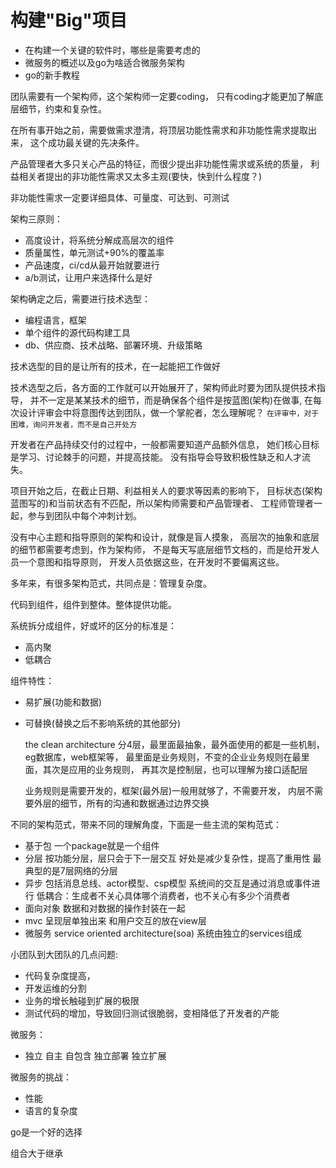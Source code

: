 # 构建"Big"项目

- 在构建一个关键的软件时，哪些是需要考虑的
- 微服务的概述以及go为啥适合微服务架构
- go的新手教程

团队需要有一个架构师，这个架构师一定要coding，
只有coding才能更加了解底层细节，约束和复杂性。

在所有事开始之前，需要做需求澄清，将顶层功能性需求和非功能性需求提取出来，
这个成功最关键的先决条件。

产品管理者大多只关心产品的特征，而很少提出非功能性需求或系统的质量，
利益相关者提出的非功能性需求又太多主观(要快，快到什么程度？)

非功能性需求一定要详细具体、可量度、可达到、可测试

架构三原则：
- 高度设计，将系统分解成高层次的组件
- 质量属性，单元测试+90%的覆盖率
- 产品速度，ci/cd从最开始就要进行
- a/b测试，让用户来选择什么是好

架构确定之后，需要进行技术选型：
- 编程语言，框架
- 单个组件的源代码构建工具
- db、供应商、技术战略、部署环境、升级策略

技术选型的目的是让所有的技术，在一起能把工作做好

技术选型之后，各方面的工作就可以开始展开了，架构师此时要为团队提供技术指导，
并不一定是某某技术的细节，而是确保各个组件是按蓝图(架构)在做事,
在每次设计评审会中将意图传达到团队，做一个掌舵者，怎么理解呢？
`在评审中，对于困难，询问开发者，而不是自己开处方`

开发者在产品持续交付的过程中，一般都需要知道产品额外信息，
她们核心目标是学习、讨论棘手的问题，并提高技能。
没有指导会导致积极性缺乏和人才流失。

项目开始之后，在截止日期、利益相关人的要求等因素的影响下，
目标状态(架构蓝图写的)和当前状态有不匹配，所以架构师需要和产品管理者、
工程师管理者一起，参与到团队中每个冲刺计划。

没有中心主题和指导原则的架构和设计，就像是盲人摸象，
高层次的抽象和底层的细节都需要考虑到，作为架构师，
不是每天写底层细节文档的，而是给开发人员一个意图和指导原则，
开发人员依据这些，在开发时不要偏离这些。

多年来，有很多架构范式，共同点是：管理复杂度。

代码到组件，组件到整体。整体提供功能。

系统拆分成组件，好或坏的区分的标准是：
- 高内聚
- 低耦合

组件特性：
- 易扩展(功能和数据)
- 可替换(替换之后不影响系统的其他部分)

    the clean architecture
    分4层，最里面最抽象，最外面使用的都是一些机制，eg数据库，web框架等，
    最里面是业务规则，不变的企业业务规则在最里面，其次是应用的业务规则，
    再其次是控制层，也可以理解为接口适配层

    业务规则是需要开发的，框架(最外层)一般用就够了，不需要开发，
    内层不需要外层的细节，所有的沟通和数据通过边界交换

不同的架构范式，带来不同的理解角度，下面是一些主流的架构范式：
- 基于包
    一个package就是一个组件
- 分层
    按功能分层，层只会于下一层交互
    好处是减少复杂性，提高了重用性
    最典型的是7层网络的分层
- 异步
    包括消息总线、actor模型、csp模型
    系统间的交互是通过消息或事件进行
    低耦合：生成者不关心具体哪个消费者，也不关心有多少个消费者
- 面向对象
    数据和对数据的操作封装在一起
- mvc
    呈现层单独出来
    和用户交互的放在view层
- 微服务
    service oriented architecture(soa)
    系统由独立的services组成

小团队到大团队的几点问题:
- 代码复杂度提高，
- 开发运维的分割
- 业务的增长触碰到扩展的极限
- 测试代码的增加，导致回归测试很脆弱，变相降低了开发者的产能

微服务：
- 独立 自主  自包含  独立部署  独立扩展

微服务的挑战：
- 性能
- 语言的复杂度

go是一个好的选择

组合大于继承
